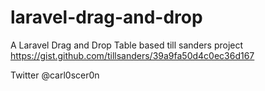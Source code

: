 # laravel-drag-and-drop
A Laravel Drag and Drop Table based till sanders project https://gist.github.com/tillsanders/39a9fa50d4c0ec36d167

Twitter @carl0scer0n
